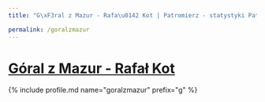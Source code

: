 ```yaml
---
title: "G\xF3ral z Mazur - Rafa\u0142 Kot | Patromierz - statystyki Patronite.pl"

permalink: /goralzmazur
---
```


# [Góral z Mazur - Rafał Kot](https://patronite.pl/goralzmazur)

{% include profile.md name="goralzmazur" prefix="g" %}
